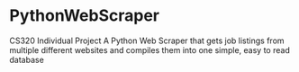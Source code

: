 # PythonWebScraper
CS320 Individual Project
A Python Web Scraper that gets job listings from multiple different websites and compiles them into one simple, easy to read database
